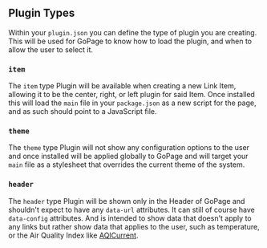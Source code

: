 ## Plugin Types

Within your `plugin.json` you can define the type of plugin you are creating. This will be used for GoPage to know how to load the plugin, and when to allow the user to select it.

### `item`

The `item` type Plugin will be available when creating a new Link Item, allowing it to be the center, right, or left plugin for said Item. Once installed this will load the `main` file in your `package.json` as a new script for the page, and as such should point to a JavaScript file.

### `theme`

The `theme` type Plugin will not show any configuration options to the user and once installed will be applied globally to GoPage and will target your `main` file as a stylesheet that overrides the current theme of the system.

### `header`

The `header` type Plugin will be shown only in the Header of GoPage and shouldn't expect to have any `data-url` attributes. It can still of course have `data-config` attributes. And is intended to show data that doesn't apply to any links but rather show data that applies to the user, such as temperature, or the Air Quality Index like [AQICurrent](https://github.com/confused-Techie/GoPage-Plugins#AQICurrent).
